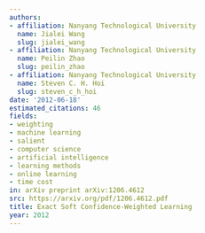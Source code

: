 ```yaml
---
authors:
- affiliation: Nanyang Technological University
  name: Jialei Wang
  slug: jialei_wang
- affiliation: Nanyang Technological University
  name: Peilin Zhao
  slug: peilin_zhao
- affiliation: Nanyang Technological University
  name: Steven C. H. Hoi
  slug: steven_c_h_hoi
date: '2012-06-18'
estimated_citations: 46
fields:
- weighting
- machine learning
- salient
- computer science
- artificial intelligence
- learning methods
- online learning
- time cost
in: arXiv preprint arXiv:1206.4612
src: https://arxiv.org/pdf/1206.4612.pdf
title: Exact Soft Confidence-Weighted Learning
year: 2012
---
```

